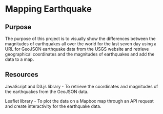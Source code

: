 # Mapping Earthquake

## Purpose

The purpose of this project is to visually show the differences between the magnitudes of earthquakes all over the world for the last seven day using a URL for GeoJSON earthquake data from the USGS website and retrieve geographical coordinates and the magnitudes of earthquakes and add the data to a map.

## Resources
 
JavaScript and D3.js library - To retrieve the coordinates and magnitudes of the earthquakes from the GeoJSON data.

Leaflet library -  To plot the data on a Mapbox map through an API request and create interactivity for the earthquake data.


